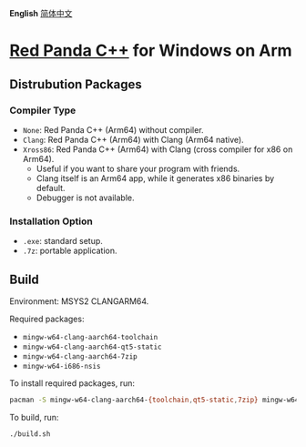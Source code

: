 **English** [简体中文](README-CN.md)

# [Red Panda C++](https://github.com/royqh1979/RedPanda-CPP) for Windows on Arm

## Distrubution Packages

### Compiler Type

* `None`: Red Panda C++ (Arm64) without compiler.
* `Clang`: Red Panda C++ (Arm64) with Clang (Arm64 native).
* `Xross86`: Red Panda C++ (Arm64) with Clang (cross compiler for x86 on Arm64).
  - Useful if you want to share your program with friends.
  - Clang itself is an Arm64 app, while it generates x86 binaries by default.
  - Debugger is not available.

### Installation Option

* `.exe`: standard setup.
* `.7z`: portable application.

## Build

Environment: MSYS2 CLANGARM64.

Required packages:
* `mingw-w64-clang-aarch64-toolchain`
* `mingw-w64-clang-aarch64-qt5-static`
* `mingw-w64-clang-aarch64-7zip`
* `mingw-w64-i686-nsis`

To install required packages, run:

```bash
pacman -S mingw-w64-clang-aarch64-{toolchain,qt5-static,7zip} mingw-w64-i686-nsis
```

To build, run:

```bash
./build.sh
```
